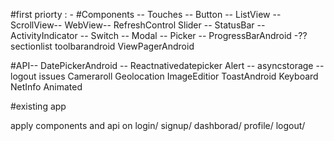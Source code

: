 #first priorty : - 
#Components --
Touches --
Button --
ListView --
ScrollView--
WebView--
RefreshControl
Slider --
StatusBar --
ActivityIndicator --
Switch --
Modal --
Picker --
ProgressBarAndroid -??
sectionlist
toolbarandroid
ViewPagerAndroid

#API--
DatePickerAndroid -- Reactnativedatepicker
Alert --
asyncstorage --logout issues
Cameraroll
Geolocation
ImageEditior
ToastAndroid
Keyboard
NetInfo
Animated

#existing app

apply components and api on login/ signup/ dashborad/ profile/ logout/


